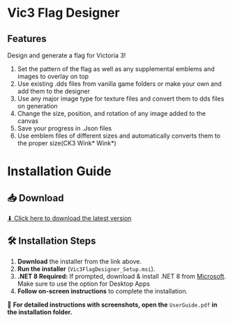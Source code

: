 # Vic3 Flag Designer 
## Features
Design and generate a flag for Victoria 3!
1. Set the pattern of the flag as well as any supplemental emblems and images to overlay on top
2. Use existing .dds files from vanilla game folders or make your own and add them to the designer
3. Use any major image type for texture files and convert them to dds files on generation
4. Change the size, position, and rotation of any image added to the canvas
5. Save your progress in .Json files
6. Use emblem files of different sizes and automatically converts them to the proper size(CK3 Wink* Wink*)


# Installation Guide  

## 📥 Download  
[⬇ Click here to download the latest version](https://github.com/Seleucas/Vic3FlagDesigner/releases/latest)  

## 🛠 Installation Steps  
1. **Download** the installer from the link above.  
2. **Run the installer** (`Vic3FlagDesigner_Setup.msi`).  
3. **.NET 8 Required:** If prompted, download & install .NET 8 from [Microsoft](https://dotnet.microsoft.com/en-us/download/dotnet/8.0/runtime). Make sure to use the option for Desktop Apps  
5. **Follow on-screen instructions** to complete the installation.  

📖 **For detailed instructions with screenshots, open the** `UserGuide.pdf` **in the installation folder.**  
